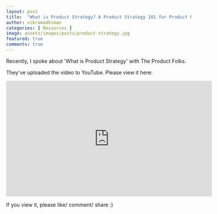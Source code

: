 ```yaml
---
layout: post
title:  "What is Product Strategy? A Product Strategy 101 for Product Managers"
author: vikramadhiman
categories: [ Resources ]
image: assets/images/posts/product-strategy.jpg
featured: true
comments: true
---
```


Recently, I spoke about 'What is Product Strategy' with The Product Folks.

They've uploaded the video to YouTube. Please view it here:

<iframe width="560" height="315" src="https://www.youtube.com/embed/86HwWpniRUg" frameborder="0" allow="accelerometer; autoplay; encrypted-media; gyroscope; picture-in-picture" allowfullscreen></iframe>

If you view it, please like/ comment/ share :)